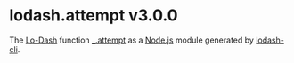# lodash.attempt v3.0.0

The [Lo-Dash](https://lodash.com/) function [_.attempt](http://lodash.com/docs#attempt) as a [Node.js](http://nodejs.org/) module generated by [lodash-cli](https://www.npmjs.com/package/lodash-cli).
